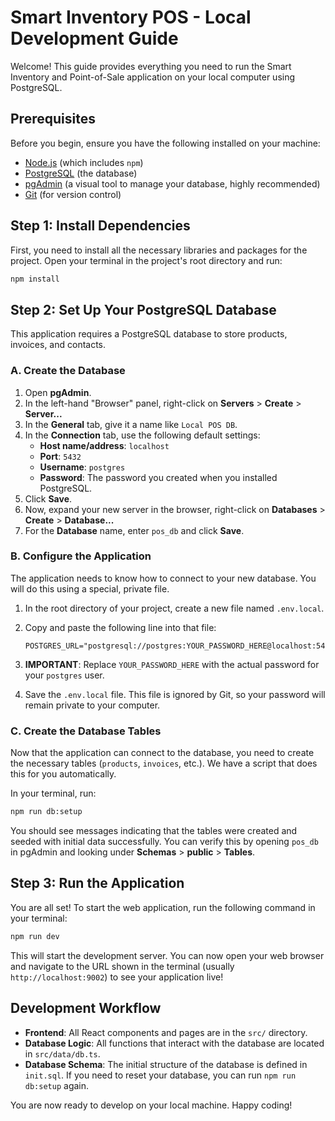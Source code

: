 
# Smart Inventory POS - Local Development Guide

Welcome! This guide provides everything you need to run the Smart Inventory and Point-of-Sale application on your local computer using PostgreSQL.

## Prerequisites

Before you begin, ensure you have the following installed on your machine:
- [Node.js](https://nodejs.org/en) (which includes `npm`)
- [PostgreSQL](https://www.postgresql.org/download/) (the database)
- [pgAdmin](https://www.pgadmin.org/download/) (a visual tool to manage your database, highly recommended)
- [Git](https://git-scm.com/downloads) (for version control)

## Step 1: Install Dependencies

First, you need to install all the necessary libraries and packages for the project. Open your terminal in the project's root directory and run:

```bash
npm install
```

## Step 2: Set Up Your PostgreSQL Database

This application requires a PostgreSQL database to store products, invoices, and contacts.

### A. Create the Database
1. Open **pgAdmin**.
2. In the left-hand "Browser" panel, right-click on **Servers** > **Create** > **Server...**
3. In the **General** tab, give it a name like `Local POS DB`.
4. In the **Connection** tab, use the following default settings:
   - **Host name/address**: `localhost`
   - **Port**: `5432`
   - **Username**: `postgres`
   - **Password**: The password you created when you installed PostgreSQL.
5. Click **Save**.
6. Now, expand your new server in the browser, right-click on **Databases** > **Create** > **Database...**
7. For the **Database** name, enter `pos_db` and click **Save**.

### B. Configure the Application

The application needs to know how to connect to your new database. You will do this using a special, private file.

1.  In the root directory of your project, create a new file named `.env.local`.
2.  Copy and paste the following line into that file:

    ```
    POSTGRES_URL="postgresql://postgres:YOUR_PASSWORD_HERE@localhost:5432/pos_db"
    ```

3.  **IMPORTANT**: Replace `YOUR_PASSWORD_HERE` with the actual password for your `postgres` user.
4.  Save the `.env.local` file. This file is ignored by Git, so your password will remain private to your computer.

### C. Create the Database Tables

Now that the application can connect to the database, you need to create the necessary tables (`products`, `invoices`, etc.). We have a script that does this for you automatically.

In your terminal, run:

```bash
npm run db:setup
```

You should see messages indicating that the tables were created and seeded with initial data successfully. You can verify this by opening `pos_db` in pgAdmin and looking under **Schemas** > **public** > **Tables**.

## Step 3: Run the Application

You are all set! To start the web application, run the following command in your terminal:

```bash
npm run dev
```

This will start the development server. You can now open your web browser and navigate to the URL shown in the terminal (usually `http://localhost:9002`) to see your application live!

## Development Workflow

-   **Frontend**: All React components and pages are in the `src/` directory.
-   **Database Logic**: All functions that interact with the database are located in `src/data/db.ts`.
-   **Database Schema**: The initial structure of the database is defined in `init.sql`. If you need to reset your database, you can run `npm run db:setup` again.

You are now ready to develop on your local machine. Happy coding!
